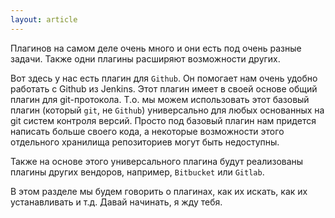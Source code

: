 ```yaml
---
layout: article
---
```

Плагинов на самом деле очень много и они есть под очень разные задачи. Также одни плагины расширяют возможности других.

Вот здесь у нас есть плагин для `Github`. Он помогает нам очень удобно работать с Github из Jenkins. Этот плагин имеет в своей основе общий плагин для git-протокола. Т.о. мы можем использовать этот базовый плагин (который `git`, не `Github`) универсально для любых основанных на git систем контроля версий. Просто под базовый плагин нам придется написать больше своего кода, а некоторые возможности этого отдельного хранилища репозиториев могут быть недоступны.

Также на основе этого универсального плагина будут реализованы плагины других вендоров, например, `Bitbucket` или `Gitlab`.

В этом разделе мы будем говорить о плагинах, как их искать, как их устанавливать и т.д. Давай начинать, я жду тебя.
